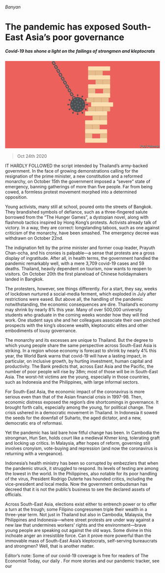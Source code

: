 ###### Banyan

# The pandemic has exposed South-East Asia’s poor governance 

##### Covid-19 has shone a light on the failings of strongmen and kleptocrats 

![image](images/20201024_ASD001_0.jpg) 

> Oct 24th 2020 

IT HARDLY FOLLOWED the script intended by Thailand’s army-backed government. In the face of growing demonstrations calling for the resignation of the prime minister, a new constitution and a reformed monarchy, on October 15th the government imposed a “severe” state of emergency, banning gatherings of more than five people. Far from being cowed, a formless protest movement morphed into a determined opposition.

Young activists, many still at school, poured onto the streets of Bangkok. They brandished symbols of defiance, such as a three-fingered salute borrowed from the “The Hunger Games”, a dystopian novel, along with flashmob tactics inspired by Hong Kong’s protests. Activists already talk of victory. In a way, they are correct: longstanding taboos, such as one against criticism of the monarchy, have been smashed. The emergency decree was withdrawn on October 22nd.


The indignation felt by the prime minister and former coup leader, Prayuth Chan-ocha, and his cronies is palpable—a sense that protests are a gross display of ingratitude. After all, in health terms, the government handled the pandemic remarkably well, with a mere 3,709 covid-19 cases and 59 deaths. Thailand, heavily dependent on tourism, now wants to reopen to visitors. On October 20th the first planeload of Chinese holidaymakers landed in Bangkok.

The protesters, however, see things differently. For a start, they say, weeks of lockdown nurtured a social-media ferment, which exploded in July after restrictions were eased. But above all, the handling of the pandemic notwithstanding, the economic consequences are dire. Thailand’s economy may shrink by nearly 8% this year. Many of over 500,000 university students who graduate in the coming weeks wonder how they will find work. One student says she and her colleagues associate their own pinched prospects with the king’s obscene wealth, kleptocratic elites and other embodiments of lousy governance.

The monarchy and its excesses are unique to Thailand. But the degree to which young people share the same perspective across South-East Asia is striking. In a region whose economy is forecast to shrink by nearly 4% this year, the World Bank warns that covid-19 will have a lasting impact, in particular, on inclusive growth, by hurting investment, human capital and productivity. The Bank predicts that, across East Asia and the Pacific, the number of poor people will rise by 38m; most of those will be in South-East Asia. The worst-hit victims are the young, especially in those countries, such as Indonesia and the Philippines, with large informal sectors.

For South-East Asia, the economic impact of the coronavirus is more serious even than that of the Asian financial crisis in 1997-98. Then, economic distress exposed the region’s dire shortcomings in governance. It brought forth calls, especially among the young, for political change. The crisis ushered in a democratic movement in Thailand. In Indonesia it sowed the seeds for the downfall of Suharto, the aged dictator, and a new, democratic era of reformasi.

Yet the pandemic has laid bare how fitful change has been. In Cambodia the strongman, Hun Sen, holds court like a medieval Khmer king, tolerating graft and locking up critics. In Malaysia, after hopes of reform, governing still involves cronyism, vote-buying and repression (and now the coronavirus is returning with a vengeance).

Indonesia’s health ministry has been so corrupted by embezzlers that when the pandemic struck, it struggled to respond. Its levels of testing are among the lowest in the world. In the Philippines, also notable for its poor handling of the virus, President Rodrigo Duterte has hounded critics, including the vice-president and local media. Now the government ombudsman has decreed that it is not the public’s business to see the declared assets of officials.

Across South-East Asia, elections exist either to entrench power or to offer a turn at the trough; some Filipino congressmen triple their wealth in a three-year term. Not just in Thailand but also in Cambodia, Malaysia, the Philippines and Indonesia—where street protests are under way against a new law that undermines workers’ rights and the environment—brave young people are speaking out against the old ways. Some divine in this inchoate anger an irresistible force. Can it prove more powerful than the immovable mass of South-East Asia’s kleptocrats, self-serving bureaucrats and strongmen? Well, that is another matter.

Editor’s note: Some of our covid-19 coverage is free for readers of The Economist Today, our daily . For more stories and our pandemic tracker, see our 

